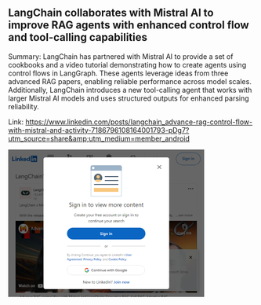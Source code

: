 ## LangChain collaborates with Mistral AI to improve RAG agents with enhanced control flow and tool-calling capabilities
Summary: LangChain has partnered with Mistral AI to provide a set of cookbooks and a video tutorial demonstrating how to create agents using control flows in LangGraph. These agents leverage ideas from three advanced RAG papers, enabling reliable performance across model scales. Additionally, LangChain introduces a new tool-calling agent that works with larger Mistral AI models and uses structured outputs for enhanced parsing reliability.

Link: https://www.linkedin.com/posts/langchain_advance-rag-control-flow-with-mistral-and-activity-7186796108164001793-pDg7?utm_source=share&amp;utm_medium=member_android

<img src="/img/bf819ea5-94fa-4e4e-8f41-95cf82e2a636.png" width="400" />
<br/><br/>
